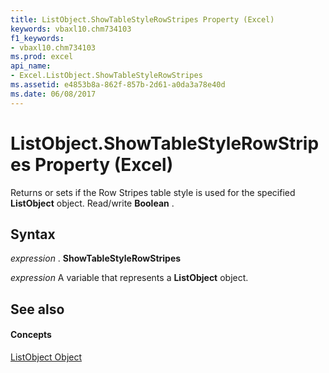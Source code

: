 ```yaml
---
title: ListObject.ShowTableStyleRowStripes Property (Excel)
keywords: vbaxl10.chm734103
f1_keywords:
- vbaxl10.chm734103
ms.prod: excel
api_name:
- Excel.ListObject.ShowTableStyleRowStripes
ms.assetid: e4853b8a-862f-857b-2d61-a0da3a78e40d
ms.date: 06/08/2017
---
```



# ListObject.ShowTableStyleRowStripes Property (Excel)

Returns or sets if the Row Stripes table style is used for the specified  **ListObject** object. Read/write **Boolean** .


## Syntax

 _expression_ . **ShowTableStyleRowStripes**

 _expression_ A variable that represents a **ListObject** object.


## See also


#### Concepts


[ListObject Object](listobject-object-excel.md)

